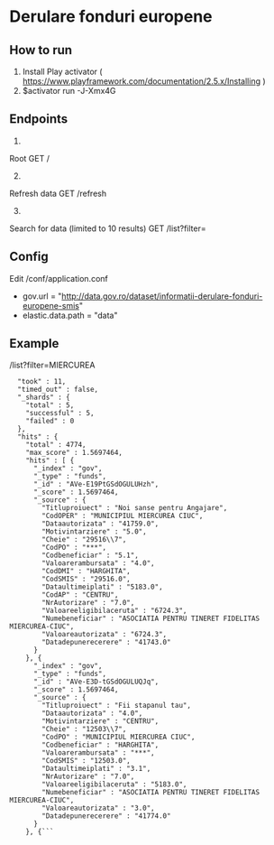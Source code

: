 # Derulare fonduri europene

## How to run
1. Install Play activator ( https://www.playframework.com/documentation/2.5.x/Installing )
2. $activator run -J-Xmx4G

## Endpoints
1. 
Root
GET     /     

2. 
Refresh data
GET     /refresh

3. 
Search for data (limited to 10 results)
GET     /list?filter=<String>    


## Config

Edit /conf/application.conf
- gov.url = "http://data.gov.ro/dataset/informatii-derulare-fonduri-europene-smis"
- elastic.data.path = "data"

## Example
/list?filter=MIERCUREA
```RichSearchResponse({
  "took" : 11,
  "timed_out" : false,
  "_shards" : {
    "total" : 5,
    "successful" : 5,
    "failed" : 0
  },
  "hits" : {
    "total" : 4774,
    "max_score" : 1.5697464,
    "hits" : [ {
      "_index" : "gov",
      "_type" : "funds",
      "_id" : "AVe-E19PtGSdOGULUHzh",
      "_score" : 1.5697464,
      "_source" : {
        "Titluproiuect" : "Noi sanse pentru Angajare",
        "CodOPER" : "MUNICIPIUL MIERCUREA CIUC",
        "Dataautorizata" : "41759.0",
        "Motivintarziere" : "5.0",
        "Cheie" : "29516\\7",
        "CodPO" : "***",
        "Codbeneficiar" : "5.1",
        "Valoarerambursata" : "4.0",
        "CodDMI" : "HARGHITA",
        "CodSMIS" : "29516.0",
        "Dataultimeiplati" : "5183.0",
        "CodAP" : "CENTRU",
        "NrAutorizare" : "7.0",
        "Valoareeligibilaceruta" : "6724.3",
        "Numebeneficiar" : "ASOCIATIA PENTRU TINERET FIDELITAS MIERCUREA-CIUC",
        "Valoareautorizata" : "6724.3",
        "Datadepunerecerere" : "41743.0"
      }
    }, {
      "_index" : "gov",
      "_type" : "funds",
      "_id" : "AVe-E3D-tGSdOGULUQJq",
      "_score" : 1.5697464,
      "_source" : {
        "Titluproiuect" : "Fii stapanul tau",
        "Dataautorizata" : "4.0",
        "Motivintarziere" : "CENTRU",
        "Cheie" : "12503\\7",
        "CodPO" : "MUNICIPIUL MIERCUREA CIUC",
        "Codbeneficiar" : "HARGHITA",
        "Valoarerambursata" : "***",
        "CodSMIS" : "12503.0",
        "Dataultimeiplati" : "3.1",
        "NrAutorizare" : "7.0",
        "Valoareeligibilaceruta" : "5183.0",
        "Numebeneficiar" : "ASOCIATIA PENTRU TINERET FIDELITAS MIERCUREA-CIUC",
        "Valoareautorizata" : "3.0",
        "Datadepunerecerere" : "41774.0"
      }
    }, {```
